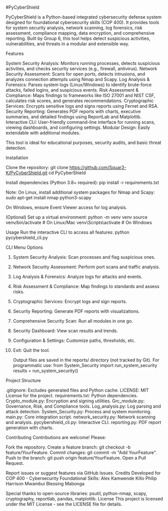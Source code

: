 #PyCyberShield
   
   PyCyberShield is a Python-based integrated cybersecurity defense system designed for foundational cybersecurity skills (COP 400). It provides tools for system security analysis, network scanning, log forensics, risk assessment, compliance mapping, data encryption, and comprehensive reporting. Built by Group 6, this tool helps detect suspicious activities, vulnerabilities, and threats in a modular and extensible way.

Features

System Security Analysis: Monitors running processes, detects suspicious activities, and checks security services (e.g., firewall, antivirus).
Network Security Assessment: Scans for open ports, detects intrusions, and analyzes connection attempts using Nmap and Scapy.
Log Analysis & Forensics: Parses system logs (Linux/Windows) to identify brute-force attacks, failed logins, and suspicious events.
Risk Assessment & Compliance: Maps findings to frameworks like ISO 27001 and NIST CSF, calculates risk scores, and generates recommendations.
Cryptographic Services: Encrypts sensitive logs and signs reports using Fernet and RSA.
Security Reporting: Generates PDF reports with charts, executive summaries, and detailed findings using ReportLab and Matplotlib.
Interactive CLI: User-friendly command-line interface for running scans, viewing dashboards, and configuring settings.
Modular Design: Easily extendable with additional modules.

   This tool is ideal for educational purposes, security audits, and basic threat detection.

Installation

Clone the repository:
git clone https://github.com/Squar3-K/PyCyberShield.git
cd PyCyberShield


Install dependencies (Python 3.8+ required):
pip install -r requirements.txt

Note: On Linux, install additional system packages for Nmap and Scapy:
sudo apt-get install nmap python3-scapy

On Windows, ensure Event Viewer access for log analysis.

(Optional) Set up a virtual environment:
python -m venv venv
source venv/bin/activate  # On Linux/Mac
venv\Scripts\activate     # On Windows

Usage
   Run the interactive CLI to access all features:
python pycybershield_cli.py

CLI Menu Options

1. System Security Analysis: Scan processes and flag suspicious ones.
2. Network Security Assessment: Perform port scans and traffic analysis.
3. Log Analysis & Forensics: Analyze logs for attacks and events.
4. Risk Assessment & Compliance: Map findings to standards and assess risks.
5. Cryptographic Services: Encrypt logs and sign reports.
6. Security Reporting: Generate PDF reports with visualizations.
7. Comprehensive Security Scan: Run all modules in one go.
8. Security Dashboard: View scan results and trends.
9. Configuration & Settings: Customize paths, thresholds, etc.
0. Exit: Quit the tool.

   Output files are saved in the reports/ directory (not tracked by Git).
   For programmatic use:
from System_Security import run_system_security
results = run_system_security()

Project Structure

.gitignore: Excludes generated files and Python cache.
LICENSE: MIT License for the project.
requirements.txt: Python dependencies.
Crypto_module.py: Encryption and signing utilities.
Grc_module.py: Governance, Risk, and Compliance tools.
Log_analysis.py: Log parsing and attack detection.
System_Security.py: Process and system monitoring.
main.py: Core integration script.
network_security.py: Network scanning and analysis.
pycybershield_cli.py: Interactive CLI.
reporting.py: PDF report generation with charts.

Contributing
   Contributions are welcome! Please:

Fork the repository.
Create a feature branch: git checkout -b feature/YourFeature.
Commit changes: git commit -m "Add YourFeature".
Push to the branch: git push origin feature/YourFeature.
Open a Pull Request.

   Report issues or suggest features via GitHub Issues.
Credits
   Developed for COP 400 - Cybersecurity Foundational Skills:
    Alex Kamwende
    Killo Philip
    Harrison Mwambui
    Blessing Mabonga

   Special thanks to open-source libraries: psutil, python-nmap, scapy, cryptography, reportlab, pandas, matplotlib.
License
   This project is licensed under the MIT License - see the LICENSE file for details.